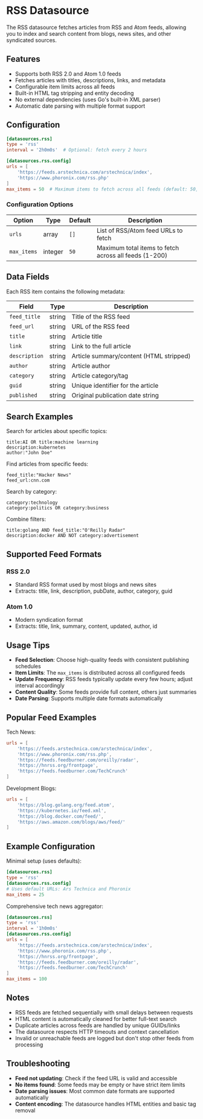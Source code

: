 # RSS Datasource

The RSS datasource fetches articles from RSS and Atom feeds, allowing you to index and search content from blogs, news sites, and other syndicated sources.

## Features

- Supports both RSS 2.0 and Atom 1.0 feeds
- Fetches articles with titles, descriptions, links, and metadata
- Configurable item limits across all feeds
- Built-in HTML tag stripping and entity decoding
- No external dependencies (uses Go's built-in XML parser)
- Automatic date parsing with multiple format support

## Configuration

```toml
[datasources.rss]
type = 'rss'
interval = '2h0m0s'  # Optional: fetch every 2 hours

[datasources.rss.config]
urls = [
    'https://feeds.arstechnica.com/arstechnica/index',
    'https://www.phoronix.com/rss.php'
]
max_items = 50  # Maximum items to fetch across all feeds (default: 50, max: 200)
```

### Configuration Options

| Option | Type | Default | Description |
|--------|------|---------|-------------|
| `urls` | array | `[]` | List of RSS/Atom feed URLs to fetch |
| `max_items` | integer | `50` | Maximum total items to fetch across all feeds (1-200) |

## Data Fields

Each RSS item contains the following metadata:

| Field | Type | Description |
|-------|------|-------------|
| `feed_title` | string | Title of the RSS feed |
| `feed_url` | string | URL of the RSS feed |
| `title` | string | Article title |
| `link` | string | Link to the full article |
| `description` | string | Article summary/content (HTML stripped) |
| `author` | string | Article author |
| `category` | string | Article category/tag |
| `guid` | string | Unique identifier for the article |
| `published` | string | Original publication date string |

## Search Examples

Search for articles about specific topics:
```
title:AI OR title:machine learning
description:kubernetes
author:"John Doe"
```

Find articles from specific feeds:
```
feed_title:"Hacker News"
feed_url:cnn.com
```

Search by category:
```
category:technology
category:politics OR category:business
```

Combine filters:
```
title:golang AND feed_title:"O'Reilly Radar"
description:docker AND NOT category:advertisement
```

## Supported Feed Formats

### RSS 2.0
- Standard RSS format used by most blogs and news sites
- Extracts: title, link, description, pubDate, author, category, guid

### Atom 1.0
- Modern syndication format
- Extracts: title, link, summary, content, updated, author, id

## Usage Tips

- **Feed Selection**: Choose high-quality feeds with consistent publishing schedules
- **Item Limits**: The `max_items` is distributed across all configured feeds
- **Update Frequency**: RSS feeds typically update every few hours; adjust interval accordingly
- **Content Quality**: Some feeds provide full content, others just summaries
- **Date Parsing**: Supports multiple date formats automatically

## Popular Feed Examples

Tech News:
```toml
urls = [
    'https://feeds.arstechnica.com/arstechnica/index',
    'https://www.phoronix.com/rss.php',
    'https://feeds.feedburner.com/oreilly/radar',
    'https://hnrss.org/frontpage',
    'https://feeds.feedburner.com/TechCrunch'
]
```

Development Blogs:
```toml
urls = [
    'https://blog.golang.org/feed.atom',
    'https://kubernetes.io/feed.xml',
    'https://blog.docker.com/feed/',
    'https://aws.amazon.com/blogs/aws/feed/'
]
```

## Example Configuration

Minimal setup (uses defaults):
```toml
[datasources.rss]
type = 'rss'
[datasources.rss.config]
# Uses default URLs: Ars Technica and Phoronix
max_items = 25
```

Comprehensive tech news aggregator:
```toml
[datasources.rss]
type = 'rss'
interval = '1h0m0s'
[datasources.rss.config]
urls = [
    'https://feeds.arstechnica.com/arstechnica/index',
    'https://www.phoronix.com/rss.php',
    'https://hnrss.org/frontpage',
    'https://feeds.feedburner.com/oreilly/radar',
    'https://feeds.feedburner.com/TechCrunch'
]
max_items = 100
```

## Notes

- RSS feeds are fetched sequentially with small delays between requests
- HTML content is automatically cleaned for better full-text search
- Duplicate articles across feeds are handled by unique GUIDs/links
- The datasource respects HTTP timeouts and context cancellation
- Invalid or unreachable feeds are logged but don't stop other feeds from processing

## Troubleshooting

- **Feed not updating**: Check if the feed URL is valid and accessible
- **No items found**: Some feeds may be empty or have strict item limits
- **Date parsing issues**: Most common date formats are supported automatically
- **Content encoding**: The datasource handles HTML entities and basic tag removal